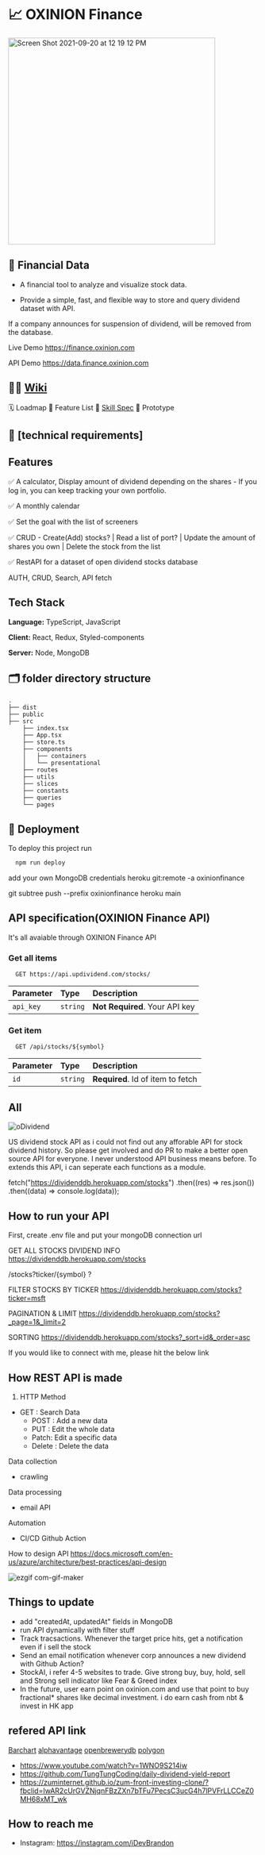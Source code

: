 # 📈 OXINION Finance

<img width="417" alt="Screen Shot 2021-09-20 at 12 19 12 PM" src="https://user-images.githubusercontent.com/40842018/133954051-5d15091f-4d92-438b-810b-b09a1685164d.png">

## 🎯 Financial Data

- A financial tool to analyze and visualize stock data.

- Provide a simple, fast, and flexible way to store and query dividend dataset with API.

If a company announces for suspension of dividend, will be removed from the database.

Live Demo <https://finance.oxinion.com>

API Demo <https://data.finance.oxinion.com>

## 💁🏻 [Wiki](https://github.com/iDevBrandon/UpDividend/wiki)

🗓 Loadmap
📑 Feature List
🔨 [Skill Spec](https://github.com/iDevBrandon/UpDividend/wiki/Tech-Stack)
📱 Prototype

## 📝 [technical requirements]

## Features

✅ A calculator, Display amount of dividend depending on the shares - If you log in, you can keep tracking your own portfolio.

✅ A monthly calendar

✅ Set the goal with the list of screeners

✅ CRUD - Create(Add) stocks? | Read a list of port? | Update the amount of shares you own | Delete the stock from the list

✅ RestAPI for a dataset of open dividend stocks database

AUTH, CRUD, Search, API fetch

## Tech Stack

**Language:** TypeScript, JavaScript

**Client:** React, Redux, Styled-components

**Server:** Node, MongoDB

## 🗂 folder directory structure

```text
.
├── dist
├── public
├── src
    ├── index.tsx
    ├── App.tsx
    ├── store.ts
    ├── components
    │   ├── containers
    │   └── presentational
    ├── routes
    ├── utils
    ├── slices
    ├── constants
    ├── queries
    └── pages

```

## 🚀 Deployment

To deploy this project run

```bash
  npm run deploy
```

add your own MongoDB credentials
heroku git:remote -a oxinionfinance

git subtree push --prefix oxinionfinance heroku main

## API specification(OXINION Finance API)

It's all avaiable through OXINION Finance API

### Get all items

```http
  GET https://api.updividend.com/stocks/
```

| Parameter | Type     | Description                    |
| :-------- | :------- | :----------------------------- |
| `api_key` | `string` | **Not Required**. Your API key |

### Get item

```http
  GET /api/stocks/${symbol}
```

| Parameter | Type     | Description                       |
| :-------- | :------- | :-------------------------------- |
| `id`      | `string` | **Required**. Id of item to fetch |

## All

![oDividend](https://user-images.githubusercontent.com/40842018/129330000-b346770c-4567-4f46-9a61-87217d97c022.png)

US dividend stock API as i could not find out any afforable API for stock dividend history. So please get involved and do PR to make a better open source API for everyone.
I never understood API business means before. To extends this API, i can seperate each functions as a module.

fetch("https://dividenddb.herokuapp.com/stocks")
.then((res) => res.json())
.then((data) => console.log(data));

## How to run your API

First, create .env file and put your mongoDB connection url

GET ALL STOCKS DIVIDEND INFO
<https://dividenddb.herokuapp.com/stocks>

/stocks?ticker/{symbol} ?

FILTER STOCKS BY TICKER
<https://dividenddb.herokuapp.com/stocks?ticker=msft>

PAGINATION & LIMIT
<https://dividenddb.herokuapp.com/stocks?_page=1&_limit=2>

SORTING
<https://dividenddb.herokuapp.com/stocks?_sort=id&_order=asc>

If you would like to connect with me, please hit the below link

## How REST API is made

1. HTTP Method

- GET : Search Data
  - POST : Add a new data
  - PUT : Edit the whole data
  - Patch: Edit a specific data
  - Delete : Delete the data

Data collection

- crawling

Data processing

- email API

Automation

- CI/CD Github Action

How to design API
<https://docs.microsoft.com/en-us/azure/architecture/best-practices/api-design>

![ezgif com-gif-maker](https://user-images.githubusercontent.com/40842018/122681329-a7c58380-d22e-11eb-8bed-8852b617dd36.gif)

## Things to update

- add "createdAt, updatedAt" fields in MongoDB
- run API dynamically with filter stuff
- Track tracsactions. Whenever the target price hits, get a notification even if i sell the stock
- Send an email notification whenever corp announces a new dividend with Github Action?
- StockAI, i refer 4-5 websites to trade. Give strong buy, buy, hold, sell and Strong sell indicator like Fear & Greed index
- In the future, user earn point on oxinion.com and use that point to buy fractional\* shares like decimal investment. i do earn cash from nbt & invest in HK app

## refered API link

[Barchart](https://www.barchart.com/ondemand/api/getDividendData)
[alphavantage](https://www.alphavantage.co/documentation/)
[openbrewerydb](https://www.openbrewerydb.org/documentation/01-listbreweries)
[polygon](https://polygon.io/docs/get_v3_reference_tickers_anchor)

- <https://www.youtube.com/watch?v=1WNO9S214iw>
- <https://github.com/TungTungCoding/daily-dividend-yield-report>
- <https://zuminternet.github.io/zum-front-investing-clone/?fbclid=IwAR2cUrGVZNjqnFBzZXn7bTFu7PecsC3ucG4h7lPVFrLLCCeZ0MH68xMT_wk>

## How to reach me

- Instagram: <https://instagram.com/iDevBrandon>

